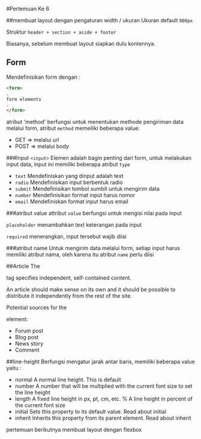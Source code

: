 #Pertemuan Ke 6

##membuat layout dengan pengaturan width / ukuran
Ukuran default `800px`

Struktur
`header + section + aside + footer`

Biasanya, sebelum membuat layout siapkan dulu kontennya.

## Form
Mendefinisikan form dengan :
```html
<form>
.
form elements
.
</form>
```

atribut 'method' berfungsi untuk menentukan methode pengiriman data melalui form, atribut `method` memeiliki beberapa value:
* GET => melalui url
* POST => melalui body


###Input
`<input>` Elemen adalah bagin penting dari form, untuk melakukan input data, input ini memiliki beberapa atribut `type`
* `text` Mendefiniskan yang dinput adalah text
* `radio` Mendefinisikan input berbentuk radio
* `submit`  Mendefinisikan tombol sumbit untuk mengirim data
* `number` Mendefinisikan format input harus nomor
* `email` Mendefiniskan format input harus email

###atribut value
attribut `value` berfungsi untuk mengisi nilai pada input

`placeholder` menambahkan text keterangan pada input

`required` menerangkan, input tersebut wajib diisi

###atribut name 
Untuk mengirim data melalui form, setiap input harus memiliki atribut nama, oleh karena itu atribut `name` perlu diisi

##Article
The <article> tag specifies independent, self-contained content.

An article should make sense on its own and it should be possible to distribute it independently from the rest of the site.

Potential sources for the <article> element:

* Forum post
* Blog post
* News story
* Comment

##line-height
Berfungsi mengatur jarak antar baris, memiliki beberapa value yaitu :
* normal  A normal line height. This is default
* number  A number that will be multiplied with the current font size to set the line height 
* length  A fixed line height in px, pt, cm, etc.
% A line height in percent of the current font size
* initial Sets this property to its default value. Read about initial
* inherit Inherits this property from its parent element. Read about inherit

pertemuan berikutnya membuat layout dengan flexbox